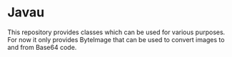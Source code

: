 # Javau

This repository provides classes which can be used for various purposes.
For now it only provides ByteImage that can be used to convert images to and from Base64 code.
